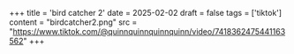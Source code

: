 +++
title = 'bird catcher 2'
date = 2025-02-02
draft = false
tags = ['tiktok']
content = "birdcatcher2.png"
src = "https://www.tiktok.com/@quinnquinnquinnquinn/video/7418362475441163562"
+++